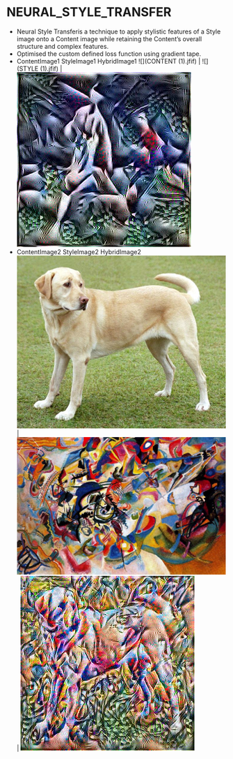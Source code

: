 # NEURAL_STYLE_TRANSFER

* Neural Style Transferis a technique to apply stylistic features of a Style image onto a Content image while retaining the Content’s overall structure and complex features.
* Optimised the custom defined loss function using gradient tape.
* ContentImage1   StyleImage1  HybridImage1
![](CONTENT (1).jfif) | ![](STYLE (1).jfif) | ![](image_02_3750.jpg)
* ContentImage2   StyleImage2  HybridImage2
![](content.jpg) | ![](style.jpg) | ![](Generated_imgae.jpg)
